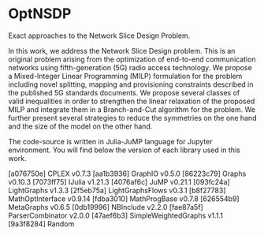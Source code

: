 # OptNSDP
Exact approaches to the Network Slice Design Problem.

In this work, we address the Network Slice Design problem. This is an original problem arising from the optimization of end-to-end communication networks using fifth-generation (5G) radio access technology. We propose a Mixed-Integer Linear Programming (MILP) formulation for the problem including novel splitting, mapping and provisioning constraints described in the published 5G standards documents. We propose several classes of valid inequalities in order to strengthen the linear relaxation of the proposed MILP and integrate them in a Branch-and-Cut algorithm for the problem. We further present several strategies to reduce the symmetries on the one hand and the size of the model on the other hand.  

The code-source is written in Julia-JuMP language for Jupyter environment. You will find below the version of each library used in this work.


  [a076750e] CPLEX v0.7.3
  [aa1b3936] GraphIO v0.5.0
  [86223c79] Graphs v0.10.3
  [7073ff75] IJulia v1.21.3
  [4076af6c] JuMP v0.21.1
  [093fc24a] LightGraphs v1.3.3
  [2f5eb75a] LightGraphsFlows v0.3.1
  [b8f27783] MathOptInterface v0.9.14
  [fdba3010] MathProgBase v0.7.8
  [626554b9] MetaGraphs v0.6.5
  [0db19996] NBInclude v2.2.0
  [fae87a5f] ParserCombinator v2.0.0
  [47aef6b3] SimpleWeightedGraphs v1.1.1
  [9a3f8284] Random
